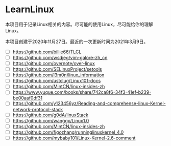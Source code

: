 # LearnLinux

本项目用于记录Linux相关的内容。尽可能的使用Linux，尽可能给你的理解Linux。

本项目创建于2020年11月27日。最近的一次更新时间为2021年3月9日。

- [ ] https://github.com/billie66/TLCL
- [ ] https://github.com/wsdjeg/vim-galore-zh_cn
- [ ] https://github.com/overnote/over-linux
- [ ] https://github.com/SELinuxProject/setools
- [ ] https://github.com/l3m0n/linux_information
- [ ] https://github.com/ustclug/Linux101-docs
- [ ] https://github.com/MintCN/linux-insides-zh
- [ ] https://www.yuque.com/books/share/742ca8f6-34f3-41ef-b239-be00aaf0df31
- [ ] https://github.com/y123456yz/Reading-and-comprehense-linux-Kernel-network-protocol-stack
- [ ] https://github.com/g0dA/linuxStack
- [ ] https://github.com/wanggx/Linux1.0
- [ ] https://github.com/MintCN/linux-insides-zh
- [ ] https://github.com/figozhang/runninglinuxkernel_4.0
- [ ] https://github.com/mybaby101/Linux-Kernel-2.6-comment